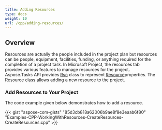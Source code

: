 ```yaml
---
title: Adding Resources
type: docs
weight: 10
url: /cpp/adding-resources/
---
```


## **Overview**
Resources are actually the people included in the project plan but resources can be people, equipment, facilities, funding, or anything required for the completion of a project task. In Microsoft Project, the resources tab provides various features to manage resources for the project. Aspose.Tasks API provides [Rsc](https://apireference.aspose.com/cpp/tasks/class/aspose.tasks.rsc/) class to represent [Resource](https://apireference.aspose.com/cpp/tasks/class/aspose.tasks.resource/)properties. The Resource class allows adding a new resource to the project. 
### **Add Resources to Your Project**
The code example given below demonstrates how to add a resource.

{{< gist "aspose-com-gists" "85d3cb818a62006b9ae8f8e3eaab6f80" "Examples-CPP-WorkingWithResources-CreateResources-CreateResources.cpp" >}}
